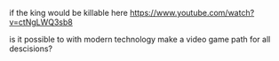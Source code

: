 if the king would be killable here 
https://www.youtube.com/watch?v=ctNgLWQ3sb8

is it possible to with modern technology make a video game path for all descisions?
